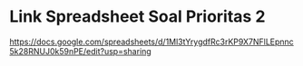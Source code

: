# Link Spreadsheet Soal Prioritas 2

https://docs.google.com/spreadsheets/d/1Ml3tYrygdfRc3rKP9X7NFlLEpnnc5k28RNUJ0k59nPE/edit?usp=sharing